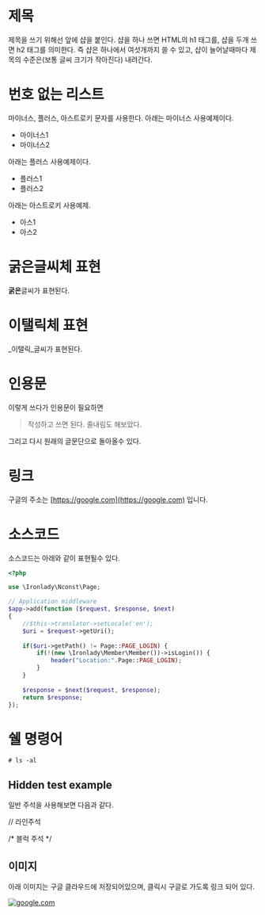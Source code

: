 # 제목

제목을 쓰기 위해선 앞에 샵을 붙인다.
샵을 하나 쓰면 HTML의 h1 태그를, 샵을 두개 쓰면 h2 태그를 의미한다. 
즉 샵은 하나에서 여섯개까지 쓸 수 있고, 샵이 늘어날때마다 제목의 수준은(보통 글씨 크기가 작아진다) 내려간다. 

# 번호 없는 리스트

마이너스, 플러스, 아스트로키 문자를 사용한다.
아래는 마이너스 사용예제이다.

- 마이너스1
- 마이너스2

아래는 플러스 사용예제이다.

+ 플러스1
+ 플러스2

아래는 아스트로키 사용예제.

* 아스1
* 아스2

# 굵은글씨체 표현

**굵은**글씨가 표현된다. 

# 이탤릭체 표현

_이탤릭_글씨가 표현된다.

# 인용문

이렇게 쓰다가 인용문이 필요하면 

> 작성하고 쓰면 된다.
> 줄내림도 해보았다.

그리고 다시 원래의 글문단으로 돌아올수 있다.

# 링크

구글의 주소는 [https://google.com](https://google.com) 입니다.

# 소스코드 

소스코드는 아래와 같이 표현될수 있다. 

```php
<?php

use \Ironlady\Nconst\Page;

// Application middleware
$app->add(function ($request, $response, $next) 
{
	//$this->translator->setLocale('en');
	$uri = $request->getUri();
	
	if($uri->getPath() != Page::PAGE_LOGIN) {		
		if(!(new \Ironlady\Member\Member())->isLogin()) {
			header("Location:".Page::PAGE_LOGIN);
		}	
	}
	
	$response = $next($request, $response);
    return $response;
});
```

# 쉘 명령어

```linux
# ls -al
```

## Hidden test example

일반 주석을 사용해보면 다음과 같다.

// 라인주석

/* 블럭 주석 */

## 이미지

아래 이미지는 구글 클라우드에 저장되어있으며, 클릭시 구글로 가도록 링크 되어 있다.

[![google.com](https://drive.google.com/open?id=0B9T2uJMhGmG6NGxxamRLR3dHdXc)](http://google.com)